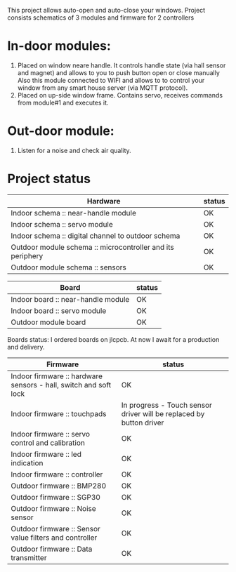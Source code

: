 This project allows auto-open and auto-close your windows.
Project consists schematics of 3 modules and firmware for 2 controllers

In-door modules:
==============

1. Placed on window neare handle. It controls handle state (via hall sensor and magnet) and allows to you to push button open or close manually
Also this module connected to WIFI and allows to to control your window from any smart house server (via MQTT protocol).
2. Placed on up-side window frame. Contains servo, receives commands from module#1 and executes it.

Out-door module:
==============

1. Listen for a noise and check air quality. 

Project status
==============

| Hardware | status |
| ---- | ---- |
| Indoor schema :: near-handle module | OK |
| Indoor schema :: servo module | OK |
| Indoor schema :: digital channel to outdoor schema | OK |
| Outdoor module schema :: microcontroller and its periphery | OK |
| Outdoor module schema :: sensors | OK |

| Board | status |
| ---- | ---- |
| Indoor board :: near-handle module | OK |
| Indoor board :: servo module | OK |
| Outdoor module board | OK |

Boards status: I ordered boards on jlcpcb. At now I await for a production and delivery. 

| Firmware | status |
| ---- | ---- |
| Indoor firmware :: hardware sensors - hall, switch and soft lock | OK |
| Indoor firmware :: touchpads | In progress - Touch sensor driver will be replaced by button driver |
| Indoor firmware :: servo control and calibration | OK |
| Indoor firmware :: led indication | OK |
| Indoor firmware :: controller | OK |
| Outdoor firmware :: BMP280 | OK |
| Outdoor firmware :: SGP30 | OK |
| Outdoor firmware :: Noise sensor | OK |
| Outdoor firmware :: Sensor value filters and controller | OK |
| Outdoor firmware :: Data transmitter | OK |
